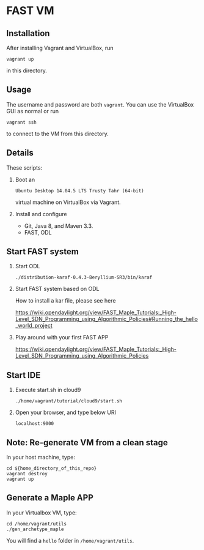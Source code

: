 # FAST VM

## Installation

After installing Vagrant and VirtualBox, run

```
vagrant up
```

in this directory.


## Usage

The username and password are both `vagrant`. You can use the VirtualBox GUI as normal or run

```
vagrant ssh
```

to connect to the VM from this directory.


## Details

These scripts:

1. Boot an

    ```
    Ubuntu Desktop 14.04.5 LTS Trusty Tahr (64-bit)
    ```

    virtual machine on VirtualBox via Vagrant.

2. Install and configure 
   - Git, Java 8, and Maven 3.3.
   - FAST, ODL

## Start FAST system

1. Start ODL
   
   ```
   ./distribution-karaf-0.4.3-Beryllium-SR3/bin/karaf
   ```

2. Start FAST system based on ODL
   
   How to install a kar file, please see here
   
   https://wiki.opendaylight.org/view/FAST_Maple_Tutorials:_High-Level_SDN_Programming_using_Algorithmic_Policies#Running_the_hello_world_project
   
3. Play around with your first FAST APP

    https://wiki.opendaylight.org/view/FAST_Maple_Tutorials:_High-Level_SDN_Programming_using_Algorithmic_Policies

## Start IDE

1. Execute start.sh in cloud9
   ```
   ./home/vagrant/tutorial/cloud9/start.sh
   ```

2. Open your browser, and type below URI
   ```
   localhost:9000
   ```
   
   
## Note: Re-generate VM from a clean stage
In your host machine, type:
 ```
 cd ${home_directory_of_this_repo}
 vagrant destroy
 vagrant up
 ```
 
## Generate a Maple APP

In your Virtualbox VM, type:
```
cd /home/vagrant/utils
./gen_archetype_maple
```

You will find a ```hello``` folder in ```/home/vagrant/utils```.
